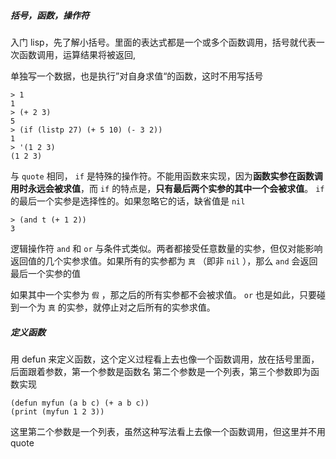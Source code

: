 ##### 括号，函数，操作符

入门 lisp，先了解小括号。里面的表达式都是一个或多个函数调用，括号就代表一次函数调用，运算结果将被返回,

单独写一个数据，也是执行”对自身求值“的函数，这时不用写括号

```
> 1
1
> (+ 2 3)
5
> (if (listp 27) (+ 5 10) (- 3 2))
1
> '(1 2 3)
(1 2 3)
```

与 `quote` 相同， `if` 是特殊的操作符。不能用函数来实现，因为**函数实参在函数调用时永远会被求值**，而 `if` 的特点是，**只有最后两个实参的其中一个会被求值**。 `if` 的最后一个实参是选择性的。如果忽略它的话，缺省值是 `nil` 

```
> (and t (+ 1 2))
3
```

逻辑操作符 `and` 和 `or` 与条件式类似。两者都接受任意数量的实参，但仅对能影响返回值的几个实参求值。如果所有的实参都为 `真` （即非 `nil` ），那么 `and` 会返回最后一个实参的值

如果其中一个实参为 `假` ，那之后的所有实参都不会被求值。 `or` 也是如此，只要碰到一个为 `真` 的实参，就停止对之后所有的实参求值。

##### 定义函数

用 defun 来定义函数，这个定义过程看上去也像一个函数调用，放在括号里面，后面跟着参数，第一个参数是函数名 第二个参数是一个列表，第三个参数即为函数实现

```
(defun myfun (a b c) (+ a b c))
(print (myfun 1 2 3))
```

这里第二个参数是一个列表，虽然这种写法看上去像一个函数调用，但这里并不用 quote